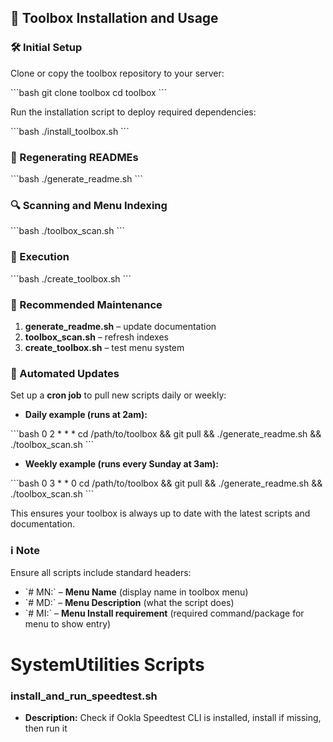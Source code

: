 ## 🚀 Toolbox Installation and Usage

### 🛠️ Initial Setup

Clone or copy the toolbox repository to your server:

\`\`\`bash
git clone <your-repo-url> toolbox
cd toolbox
\`\`\`

Run the installation script to deploy required dependencies:

\`\`\`bash
./install_toolbox.sh
\`\`\`

### 🔄 Regenerating READMEs

\`\`\`bash
./generate_readme.sh
\`\`\`

### 🔍 Scanning and Menu Indexing

\`\`\`bash
./toolbox_scan.sh
\`\`\`

### 🔧 Execution

\`\`\`bash
./create_toolbox.sh
\`\`\`

### 🔁 Recommended Maintenance

1. **generate_readme.sh** – update documentation
2. **toolbox_scan.sh** – refresh indexes
3. **create_toolbox.sh** – test menu system

### 📅 Automated Updates

Set up a **cron job** to pull new scripts daily or weekly:

- **Daily example (runs at 2am):**

\`\`\`bash
0 2 * * * cd /path/to/toolbox && git pull && ./generate_readme.sh && ./toolbox_scan.sh
\`\`\`

- **Weekly example (runs every Sunday at 3am):**

\`\`\`bash
0 3 * * 0 cd /path/to/toolbox && git pull && ./generate_readme.sh && ./toolbox_scan.sh
\`\`\`

This ensures your toolbox is always up to date with the latest scripts and documentation.

### ℹ️ Note

Ensure all scripts include standard headers:

- \`# MN:\` – **Menu Name** (display name in toolbox menu)
- \`# MD:\` – **Menu Description** (what the script does)
- \`# MI:\` – **Menu Install requirement** (required command/package for menu to show entry)

# SystemUtilities Scripts

### install_and_run_speedtest.sh
- **Description:** Check if Ookla Speedtest CLI is installed, install if missing, then run it

